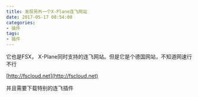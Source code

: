 ```yaml
---
title: 发现另外一个X-Plane连飞网站
date: 2017-05-17 08:54:00
categories:
- 插件
tags:
- 插件
---
```



它也是FSX， X-Plane同时支持的连飞网站。但是它是个德国网站，不知道网速行不行

[http://fscloud.net](http://fscloud.net)

并且需要下载特别的连飞插件
